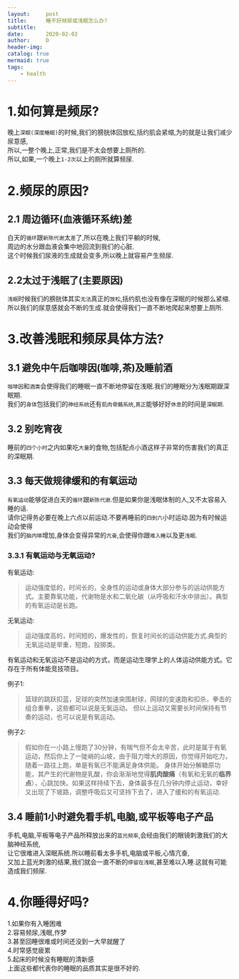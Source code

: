 ```yaml
---
layout:     post
title:      睡不好频尿或浅眠怎么办?
subtitle:   
date:       2020-02-02
author:     D
header-img: 
catalog: true
mermaid: true
tags:
    - health
---
```

# 1.如何算是频尿?
晚上`深眠(深度睡眠)`的时候,我们的膀胱体回放松,括约肌会紧缩,为的就是让我们减少尿意感,<br>
所以,一整个晚上,正常,我们是不太会想要上厕所的.<br>
所以,如果,一个晚上`1-2次`以上的厕所就算频尿.

# 2.频尿的原因?
## 2.1 周边循环(血液循环系统)差
白天的`循环`跟`新陈代谢`太`差`了,所以在晚上我们平躺的时候,<br>
周边的水分跟血液会集中地回流到我们的心脏.<br>
这个时候我们尿液的生成就会变多,所以晚上就容易产生频尿.<br>

## 2.2太过于浅眠了(主要原因)
`浅眠`时候我们的膀胱体其实`无法`真正的`放松`,括约肌也没有像在深眠的时候那么紧缩.<br>
所以我们的尿意感就会不断的生成.就会使得我们一直不断地爬起来想要上厕所.<br>

# 3.改善浅眠和频尿具体方法?
## 3.1 避免中午后咖啡因(咖啡,茶)及睡前酒
`咖啡因`和`酒类`会使得我们的睡眠一直不断地停留在浅眠.我们的睡眠分为浅眠期跟深眠期.<br>
我们的`身体`包括我们的`神经系统`还有`肌肉骨骼系统`,`真正`能够好好`休息`的时间是`深眠期`.<br>

## 3.2 别吃宵夜
睡前的`四个小时`之内如果吃`大量`的食物,包括配点小酒这样子非常的伤害我们的真正的深眠期.<br>

## 3.3 每天做规律缓和的有氧运动
`有氧运动`能够促进白天的`循环`跟`新陈代谢`.但是如果你是浅眠体制的人,又不太容易入睡的话.<br>
请你记得务必要在晚上六点以前运动.不要再睡前的`四到六`小时运动.因为有时候运动会使得<br>
我们的`脑内啡`增加,身体会变得异常的`亢奋`,会使得你跟`难入睡`以及更`浅眠`.<br>

### 3.3.1 有氧运动与无氧运动?
有氧运动:
>运动强度低的，时间长的，全身性的运动或身体大部分参与的运动供能方式。主要靠氧功能，代谢物是水和二氧化碳（从呼吸和汗水中排出）。典型的有氧运动是长跑。

无氧运动:
>运动强度高的，时间短的，爆发性的，恢复时间长的运动供能方式.典型的无氧运动是举重，短跑，投掷类。

有氧运动和无氧运动不是运动的方式，而是运动生理学上的人体运动供能方式。它存在于所有体能竞技项目。

例子1:
>篮球的跳跃扣蓝，足球的突然加速突围射球，网球的变速跑和扣杀，拳击的组合重拳，这些都可以说是无氧运动。
但以上运动又需要长时间保持有节奏的运动，也可以说是有氧运动。

例子2:
>假如你在一小路上慢跑了30分钟，有喘气但不会太辛苦，此时是属于有氧运动，然后你上了一陡峭的山坡，由于阻力增大的原因，你觉得开始吃力，随着一路往上跑，单是有氧已不能满足身体供能。 身体开始分解糖原功能，其产生的代谢物是乳酸，你会渐渐地觉得**肌肉酸痛**（有氧和无氧的**临界点**），心跳加快。如果这样持续下去，身体最多在几分钟内停止运动，幸好又出现了下坡路，调整呼吸后又可坚持下去了，进入了缓和的有氧运动.

## 3.4 睡前1小时避免看手机,电脑,或平板等电子产品
手机,电脑,平板等电子产品所释放出来的`蓝光频率`,会经由我们的眼镜刺激我们的大脑神经系统,<br>
让它很难进入深眠系统.所以睡前看太多手机,电脑或平板,心情亢奋,<br>
又加上蓝光刺激的结果,我们就会一直不断的`停留在浅眠`,甚至难以入睡.这就有可能造成我们频尿.<br>

# 4.你睡得好吗?
1.如果你有入睡困难<br>
2.容易频尿,浅眠,作梦<br>
3.甚至回睡很难或时间还没到一大早就醒了<br>
4.时常感觉疲累<br>
5.起床的时候没有睡眠的清新感<br>
上面这些都代表你的睡眠的品质其实是很不好的.<br>
